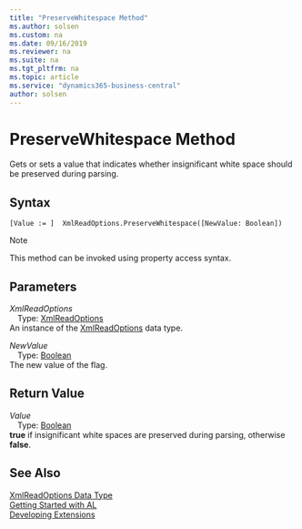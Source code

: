 ```yaml
---
title: "PreserveWhitespace Method"
ms.author: solsen
ms.custom: na
ms.date: 09/16/2019
ms.reviewer: na
ms.suite: na
ms.tgt_pltfrm: na
ms.topic: article
ms.service: "dynamics365-business-central"
author: solsen
---
```

[//]: # (START>DO_NOT_EDIT)
[//]: # (IMPORTANT:Do not edit any of the content between here and the END>DO_NOT_EDIT.)
[//]: # (Any modifications should be made in the .xml files in the ModernDev repo.)
# PreserveWhitespace Method
Gets or sets a value that indicates whether insignificant white space should be preserved during parsing.


## Syntax
```
[Value := ]  XmlReadOptions.PreserveWhitespace([NewValue: Boolean])
```
> [!NOTE]  
> This method can be invoked using property access syntax.  
## Parameters
*XmlReadOptions*  
&emsp;Type: [XmlReadOptions](xmlreadoptions-data-type.md)  
An instance of the [XmlReadOptions](xmlreadoptions-data-type.md) data type.  

*NewValue*  
&emsp;Type: [Boolean](../boolean/boolean-data-type.md)  
The new value of the flag.  


## Return Value
*Value*  
&emsp;Type: [Boolean](../boolean/boolean-data-type.md)  
**true** if insignificant white spaces are preserved during parsing, otherwise **false**.  


[//]: # (IMPORTANT: END>DO_NOT_EDIT)
## See Also
[XmlReadOptions Data Type](xmlreadoptions-data-type.md)  
[Getting Started with AL](../../devenv-get-started.md)  
[Developing Extensions](../../devenv-dev-overview.md)